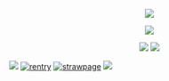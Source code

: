 
<p align="center">
  <img src="https://i.postimg.cc/cJv2zwKh/image.png">

</p>
<p align="center">
<img src="https://i.postimg.cc/kgP5PjB2/towapat.gif"> 
      
<p align="center">
<img src="https://i.postimg.cc/qBGycsfK/divider1.png">
<img src="https://i.postimg.cc/7YTyc1S6/hs68pm.png">

<img src="https://i.postimg.cc/Tw5qZGdD/whitee6.png"> [![rentry](https://i.postimg.cc/W1Kd9xyC/Untitled-Artwork-1.png)]() [![strawpage](https://i.postimg.cc/KYMRCJSz/Untitled-Artwork-2.png)](https://elegiacal.straw.page) [![](https://i.postimg.cc/sXCvz7sJ/Untitled-Artwork-3.png)]()
